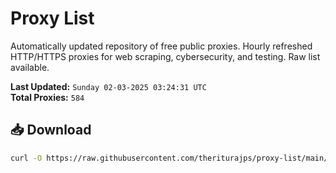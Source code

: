 # Proxy List

Automatically updated repository of free public proxies. Hourly refreshed HTTP/HTTPS proxies for web scraping, cybersecurity, and testing. Raw list available.

**Last Updated:** `Sunday 02-03-2025 03:24:31 UTC`  
**Total Proxies:** `584`

## 📥 Download
```bash
curl -O https://raw.githubusercontent.com/theriturajps/proxy-list/main/proxies.txt
